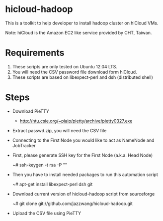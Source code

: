 hicloud-hadoop
==============

This is a toolkit to help developer to install hadoop cluster on hiCloud VMs.

Note: hiCloud is the Amazon EC2 like service provided by CHT, Taiwan.

Requirements
==============

1. These scripts are only tested on Ubuntu 12.04 LTS.
2. You will need the CSV password file download form hiCloud.
3. These scripts are based on libexpect-perl and dsh (distributed shell)

Steps
==============

 * Download PieTTY
   * http://ntu.csie.org/~piaip/pietty/archive/pietty0327.exe
 * Extract passwd.zip, you will need the CSV file
 * Connecting to the First Node you would like to act as NameNode and JobTracker
 * First, please generate SSH key for the First Node (a.k.a. Head Node)

    ~# ssh-keygen -t rsa -P ""

 * Then you have to install needed packages to run this automation script

    ~# apt-get install libexpect-perl dsh git

 * Download current version of hicloud-hadoop script from sourceforge

    ~# git clone git://github.com/jazzwang/hicloud-hadoop.git

 * Upload the CSV file using PieTTY


